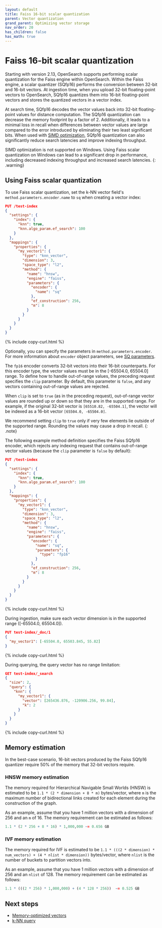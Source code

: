 ```yaml
---
layout: default
title: Faiss 16-bit scalar quantization 
parent: Vector quantization
grand_parent: Optimizing vector storage
nav_order: 20
has_children: false
has_math: true
---
```


# Faiss 16-bit scalar quantization 
 
Starting with version 2.13, OpenSearch supports performing scalar quantization for the Faiss engine within OpenSearch. Within the Faiss engine, a scalar quantizer (SQfp16) performs the conversion between 32-bit and 16-bit vectors. At ingestion time, when you upload 32-bit floating-point vectors to OpenSearch, SQfp16 quantizes them into 16-bit floating-point vectors and stores the quantized vectors in a vector index. 

At search time, SQfp16 decodes the vector values back into 32-bit floating-point values for distance computation. The SQfp16 quantization can decrease the memory footprint by a factor of 2. Additionally, it leads to a minimal loss in recall when differences between vector values are large compared to the error introduced by eliminating their two least significant bits. When used with [SIMD optimization]({{site.url}}{{site.baseurl}}/field-types/supported-field-types/knn-methods-engines/#simd-optimization), SQfp16 quantization can also significantly reduce search latencies and improve indexing throughput. 

SIMD optimization is not supported on Windows. Using Faiss scalar quantization on Windows can lead to a significant drop in performance, including decreased indexing throughput and increased search latencies.
{: .warning} 

## Using Faiss scalar quantization

To use Faiss scalar quantization, set the k-NN vector field's `method.parameters.encoder.name` to `sq` when creating a vector index:

```json
PUT /test-index
{
  "settings": {
    "index": {
      "knn": true,
      "knn.algo_param.ef_search": 100
    }
  },
  "mappings": {
    "properties": {
      "my_vector1": {
        "type": "knn_vector",
        "dimension": 3,
        "space_type": "l2",
        "method": {
          "name": "hnsw",
          "engine": "faiss",
          "parameters": {
            "encoder": {
              "name": "sq"
            },
            "ef_construction": 256,
            "m": 8
          }
        }
      }
    }
  }
}
```
{% include copy-curl.html %}

Optionally, you can specify the parameters in `method.parameters.encoder`. For more information about `encoder` object parameters, see [SQ parameters]({{site.url}}{{site.baseurl}}/field-types/supported-field-types/knn-methods-engines/#sq-parameters).

The `fp16` encoder converts 32-bit vectors into their 16-bit counterparts. For this encoder type, the vector values must be in the [-65504.0, 65504.0] range. To define how to handle out-of-range values, the preceding request specifies the `clip` parameter. By default, this parameter is `false`, and any vectors containing out-of-range values are rejected. 

When `clip` is set to `true` (as in the preceding request), out-of-range vector values are rounded up or down so that they are in the supported range. For example, if the original 32-bit vector is `[65510.82, -65504.1]`, the vector will be indexed as a 16-bit vector `[65504.0, -65504.0]`.

We recommend setting `clip` to `true` only if very few elements lie outside of the supported range. Rounding the values may cause a drop in recall.
{: .note}

The following example method definition specifies the Faiss SQfp16 encoder, which rejects any indexing request that contains out-of-range vector values (because the `clip` parameter is `false` by default):

```json
PUT /test-index
{
  "settings": {
    "index": {
      "knn": true,
      "knn.algo_param.ef_search": 100
    }
  },
  "mappings": {
    "properties": {
      "my_vector1": {
        "type": "knn_vector",
        "dimension": 3,
        "space_type": "l2",
        "method": {
          "name": "hnsw",
          "engine": "faiss",
          "parameters": {
            "encoder": {
              "name": "sq",
              "parameters": {
                "type": "fp16"
              }
            },
            "ef_construction": 256,
            "m": 8
          }
        }
      }
    }
  }
}
```
{% include copy-curl.html %}

During ingestion, make sure each vector dimension is in the supported range ([-65504.0, 65504.0]).

```json
PUT test-index/_doc/1
{
  "my_vector1": [-65504.0, 65503.845, 55.82]
}
```
{% include copy-curl.html %}

During querying, the query vector has no range limitation:

```json
GET test-index/_search
{
  "size": 2,
  "query": {
    "knn": {
      "my_vector1": {
        "vector": [265436.876, -120906.256, 99.84],
        "k": 2
      }
    }
  }
}
```
{% include copy-curl.html %}

## Memory estimation

In the best-case scenario, 16-bit vectors produced by the Faiss SQfp16 quantizer require 50% of the memory that 32-bit vectors require. 

### HNSW memory estimation

The memory required for Hierarchical Navigable Small Worlds (HNSW) is estimated to be `1.1 * (2 * dimension + 8 * m)` bytes/vector, where `m` is the maximum number of bidirectional links created for each element during the construction of the graph.

As an example, assume that you have 1 million vectors with a dimension of 256 and an `m` of 16. The memory requirement can be estimated as follows:

```r
1.1 * (2 * 256 + 8 * 16) * 1,000,000 ~= 0.656 GB
```

### IVF memory estimation

The memory required for IVF is estimated to be `1.1 * (((2 * dimension) * num_vectors) + (4 * nlist * dimension))` bytes/vector, where `nlist` is the number of buckets to partition vectors into.

As an example, assume that you have 1 million vectors with a dimension of 256 and an `nlist` of 128. The memory requirement can be estimated as follows:

```r
1.1 * (((2 * 256) * 1,000,000) + (4 * 128 * 256))  ~= 0.525 GB
```

## Next steps

- [Memory-optimized vectors]({{site.url}}{{site.baseurl}}/field-types/supported-field-types/knn-memory-optimized/)
- [k-NN query]({{site.url}}{{site.baseurl}}/query-dsl/specialized/k-nn/)